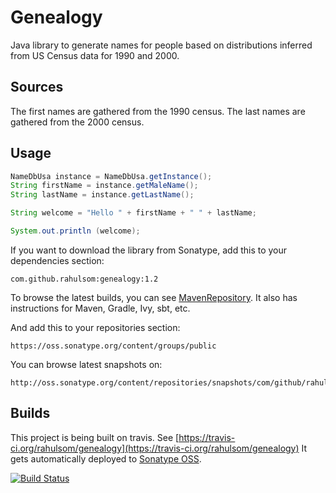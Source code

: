 Genealogy
====

Java library to generate names for people based on distributions inferred from US Census data for 1990 and 2000.

Sources
----

The first names are gathered from the 1990 census. The last names are gathered from the 2000 census.

Usage
----

```java
NameDbUsa instance = NameDbUsa.getInstance();
String firstName = instance.getMaleName();
String lastName = instance.getLastName();

String welcome = "Hello " + firstName + " " + lastName;

System.out.println (welcome);
```

If you want to download the library from Sonatype, add this to your dependencies
section:

    com.github.rahulsom:genealogy:1.2

To browse the latest builds, you can see [MavenRepository](http://mvnrepository.com/artifact/com.github.rahulsom/genealogy). It also has instructions for Maven, Gradle, Ivy, sbt, etc.

And add this to your repositories section:

    https://oss.sonatype.org/content/groups/public
    
You can browse latest snapshots on:

    http://oss.sonatype.org/content/repositories/snapshots/com/github/rahulsom/genealogy/

Builds
------

This project is being built on travis. See
[https://travis-ci.org/rahulsom/genealogy](https://travis-ci.org/rahulsom/genealogy)
It gets automatically deployed to [Sonatype OSS](https://oss.sonatype.org/).

[![Build Status](https://travis-ci.org/rahulsom/genealogy.png)](https://travis-ci.org/rahulsom/genealogy)
